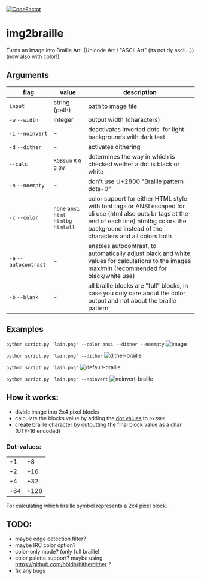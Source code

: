 [![CodeFactor](https://www.codefactor.io/repository/github/thefel0x/img2braille/badge/master)](https://www.codefactor.io/repository/github/thefel0x/img2braille/overview/master)
# img2braille
Turns an Image into Braille Art. (Unicode Art / "ASCII Art" (its not rly ascii...))
(now also with color!)

## Arguments
|flag|value|description|
|--|--|--|
| `input` | string (path) | path to image file |
| `-w` `--width` | integer | output width (characters) |
| `-i` `--noinvert` | - | deactivates inverted dots. for light backgrounds with dark text |
| `-d` `--dither` | - | activates dithering |
| `--calc` | `RGBsum` `R` `G` `B` `BW` | determines the way in which is checked wether a dot is black or white |
| `-n` `--noempty` | - | don\'t use U+2800 "Braille pattern dots-0" |
| `-c` `--color` | `none` `ansi` `html` `htmlbg` `htmlall` | color support for either HTML style with font tags or ANSI escaped for cli use (html also puts br tags at the end of each line) htmlbg colors the background instead of the characters and all colors both |
| `-a` `--autocontrast` | - | enables autocontrast, to automatically adjust black and white values for calculations to the images max/min (recommended for black/white use) |
| `-b` `--blank` | - | all braille blocks are "full" blocks, in case you only care about the color output and not about the braille pattern | 

## Examples
`python script.py 'lain.png' --color ansi --dither --noempty`
![image](https://user-images.githubusercontent.com/43345523/143688036-d10ab9b1-4b15-46ac-8796-b80644034d43.png)

`python script.py 'lain.png' --dither`
![dither-braille](https://user-images.githubusercontent.com/43345523/124508661-af5d5e80-ddd0-11eb-82cc-256bace864df.png)

`python script.py 'lain.png'`
![default-braille](https://user-images.githubusercontent.com/43345523/124508597-8fc63600-ddd0-11eb-93d9-3ede4d521f3b.png)

`python script.py 'lain.png' --noinvert`
![noinvert-braille](https://user-images.githubusercontent.com/43345523/124508619-9b196180-ddd0-11eb-9def-b906a5e534c4.png)

## How it works:
- divide image into 2x4 pixel blocks
- calculate the blocks value by adding the [dot values](#Dot-values) to `0x2800`
- create braille character by outputting the final block value as a char (UTF-16 encoded)

### Dot-values:
<table>
  <tr>
    <td> +1 </td>
    <td> +8 </td>
  </tr>
  <tr>
    <td> +2 </td>
    <td> +16 </td>
  </tr>
  <tr>
    <td> +4 </td>
    <td> +32 </td>
  </tr>
  <tr>
    <td> +64 </td>
    <td> +128 </td>
  </tr>
</table> 

For calculating which braille symbol represents a 2x4 pixel block.

## TODO:
- maybe edge detection filter?
- maybe IRC color option?
- color-only mode? (only full braille)
- color palette support? maybe using https://github.com/hbldh/hitherdither ?
- fix any bugs
